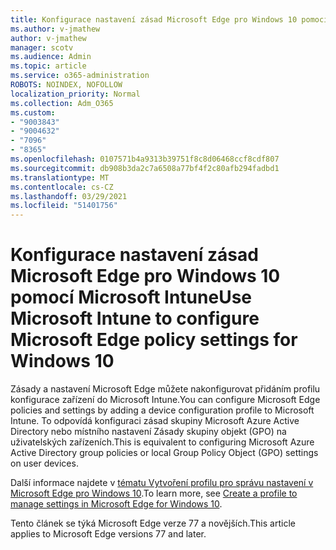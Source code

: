 ```yaml
---
title: Konfigurace nastavení zásad Microsoft Edge pro Windows 10 pomocí Microsoft Intune
ms.author: v-jmathew
author: v-jmathew
manager: scotv
ms.audience: Admin
ms.topic: article
ms.service: o365-administration
ROBOTS: NOINDEX, NOFOLLOW
localization_priority: Normal
ms.collection: Adm_O365
ms.custom:
- "9003843"
- "9004632"
- "7096"
- "8365"
ms.openlocfilehash: 0107571b4a9313b39751f8c8d06468ccf8cdf807
ms.sourcegitcommit: db908b3da2c7a6508a77bf4f2c80afb294fadbd1
ms.translationtype: MT
ms.contentlocale: cs-CZ
ms.lasthandoff: 03/29/2021
ms.locfileid: "51401756"
---
```

# <a name="use-microsoft-intune-to-configure-microsoft-edge-policy-settings-for-windows-10"></a><span data-ttu-id="bc1ba-102">Konfigurace nastavení zásad Microsoft Edge pro Windows 10 pomocí Microsoft Intune</span><span class="sxs-lookup"><span data-stu-id="bc1ba-102">Use Microsoft Intune to configure Microsoft Edge policy settings for Windows 10</span></span>

<span data-ttu-id="bc1ba-103">Zásady a nastavení Microsoft Edge můžete nakonfigurovat přidáním profilu konfigurace zařízení do Microsoft Intune.</span><span class="sxs-lookup"><span data-stu-id="bc1ba-103">You can configure Microsoft Edge policies and settings by adding a device configuration profile to Microsoft Intune.</span></span> <span data-ttu-id="bc1ba-104">To odpovídá konfiguraci zásad skupiny Microsoft Azure Active Directory nebo místního nastavení Zásady skupiny objekt (GPO) na uživatelských zařízeních.</span><span class="sxs-lookup"><span data-stu-id="bc1ba-104">This is equivalent to configuring Microsoft Azure Active Directory group policies or local Group Policy Object (GPO) settings on user devices.</span></span>

<span data-ttu-id="bc1ba-105">Další informace najdete v [tématu Vytvoření profilu pro správu nastavení v Microsoft Edge pro Windows 10](https://go.microsoft.com/fwlink/?linkid=2133700).</span><span class="sxs-lookup"><span data-stu-id="bc1ba-105">To learn more, see [Create a profile to manage settings in Microsoft Edge for Windows 10](https://go.microsoft.com/fwlink/?linkid=2133700).</span></span>

<span data-ttu-id="bc1ba-106">Tento článek se týká Microsoft Edge verze 77 a novějších.</span><span class="sxs-lookup"><span data-stu-id="bc1ba-106">This article applies to Microsoft Edge versions 77 and later.</span></span>
